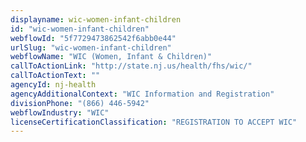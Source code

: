 ```yaml
---
displayname: wic-women-infant-children
id: "wic-women-infant-children"
webflowId: "5f7729473862542f6abb0e44"
urlSlug: "wic-women-infant-children"
webflowName: "WIC (Women, Infant & Children)"
callToActionLink: "http://state.nj.us/health/fhs/wic/"
callToActionText: ""
agencyId: nj-health
agencyAdditionalContext: "WIC Information and Registration"
divisionPhone: "(866) 446-5942"
webflowIndustry: "WIC"
licenseCertificationClassification: "REGISTRATION TO ACCEPT WIC"
---
```

